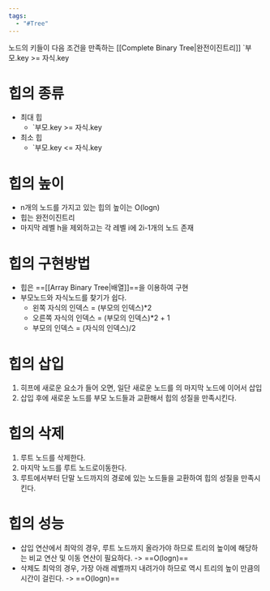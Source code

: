 ```yaml
---
tags:
  - "#Tree"
---
```

노드의 키들이 다음 조건을 만족하는 [[Complete Binary Tree|완전이진트리]]
`부모.key >= 자식.key

# 힙의 종류
- 최대 힙
	- `부모.key >= 자식.key
- 최소 힙
	- `부모.key <= 자식.key
# 힙의 높이
- n개의 노드를 가지고 있는 힙의 높이는 O(logn)
- 힙는 완전이진트리
- 마지막 레벨 h을 제외하고는 각 레벨 i에 2i-1개의 노드 존재
# 힙의 구현방법
- 힙은 ==[[Array Binary Tree|배열]]==을 이용하여 구현
- 부모노드와 자식노드를 찾기가 쉽다.
	- 왼쪽 자식의 인덱스 = (부모의 인덱스)\*2
	- 오른쪽 자식의 인덱스 = (부모의 인덱스)\*2 + 1
	- 부모의 인덱스 = (자식의 인덱스)/2
# 힙의 삽입
1. 히프에 새로운 요소가 들어 오면, 일단 새로운 노드를 의 마지막 노드에 이어서 삽입
2. 삽입 후에 새로운 노드를 부모 노드들과 교환해서 힙의 성질을 만족시킨다.
# 힙의 삭제
1. 루트 노드를 삭제한다. 
2. 마지막 노드를 루트 노드로이동한다. 
3. 루트에서부터 단말 노드까지의 경로에 있는 노드들을 교환하여 힙의 성질을 만족시킨다.
# 힙의 성능
- 삽입 연산에서 최악의 경우, 루트 노드까지 올라가야 하므로 트리의 높이에 해당하는 비교 연산 및 이동 연산이 필요하다. -> ==O(logn)==
- 삭제도 최악의 경우, 가장 아래 레벨까지 내려가야 하므로 역시 트리의 높이 만큼의 시간이 걸린다. -> ==O(logn)==
# 